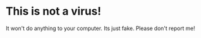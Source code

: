 # This is not a virus!
It won't do anything to your computer. Its just fake. Please don't report me!
